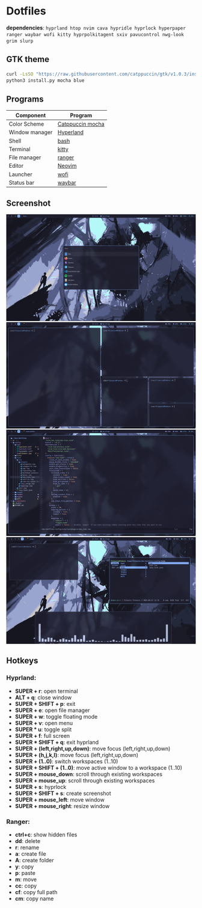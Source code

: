 # Dotfiles

**dependencies**: `hyprland htop nvim cava hypridle hyprlock hyperpaper ranger waybar wofi kitty hyprpolkitagent sxiv pavucontrol nwg-look grim slurp`

## GTK theme

```bash
curl -LsSO "https://raw.githubusercontent.com/catppuccin/gtk/v1.0.3/install.py"
python3 install.py mocha blue
```

## Programs

| Component      | Program                                     |
| -------------- | ------------------------------------------- |
| Color Scheme   | [Catppuccin mocha](https://catppuccin.com/) |
| Window manager | [Hyperland](https://hyprland.org/)          |
| Shell          | [bash](https://www.gnu.org/software/bash/)  |
| Terminal       | [kitty](https://sw.kovidgoyal.net/kitty/)   |
| File manager   | [ranger](https://github.com/ranger/ranger)  |
| Editor         | [Neovim](https://neovim.io/)                |
| Launcher       | [wofi](https://hg.sr.ht/~scoopta/wofi)      |
| Status bar     | [waybar](https://github.com/Alexays/Waybar) |

## Screenshot

![screenshot](screenshots/2.png)
![screenshot](screenshots/1.png)
![screenshot](screenshots/3.png)
![screenshot](screenshots/4.png)

## Hotkeys

### Hyprland:
- **SUPER + r**: open terminal
- **ALT + q**: close window
- **SUPER + SHIFT + p**: exit
- **SUPER + e**: open file manager
- **SUPER + w**: toggle floating mode
- **SUPER + v**: open menu
- **SUPER * u**: toggle split
- **SUPER + f**: full screen
- **SUPER * SHIFT + q**: exit hyprland
- **SUPER + (left,right,up,down)**: move focus (left,right,up,down)
- **SUPER + (h,j,k,l)**: move focus (left,right,up,down)
- **SUPER + (1..0)**: switch workspaces (1..10)
- **SUPER + SHIFT + (1..0)**: move active window to a workspace (1..10)
- **SUPER + mouse_down**: scroll through existing workspaces
- **SUPER + mouse_up**: scroll through existing workspaces
- **SUPER + s**: hyprlock
- **SUPER + SHIFT + s**: create screenshot
- **SUPER + mouse_left**: move window
- **SUPER + mouse_right**: resize window
### Ranger:
- **ctrl+c**: show hidden files
- **dd**: delete
- **r**: rename
- **a**: create file
- **A**: create folder
- **y**: copy
- **p**: paste
- **m**: move
- **cc**: copy 
- **cf**: copy full path
- **cm**: copy name
